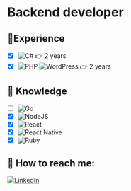 # Backend developer
## 🧪Experience
- [x] ![C#](https://img.shields.io/badge/c%23-%23239120.svg?style=for-the-badge&logo=csharp&logoColor=white) 👉 2 years
- [x] ![PHP](https://img.shields.io/badge/php-%23777BB4.svg?style=for-the-badge&logo=php&logoColor=white) ![WordPress](https://img.shields.io/badge/WordPress-%23117AC9.svg?style=for-the-badge&logo=WordPress&logoColor=white) 👉 2 years
## 🧠 Knowledge
- [ ] ![Go](https://img.shields.io/badge/go-%2300ADD8.svg?style=for-the-badge&logo=go&logoColor=white)
- [x] ![NodeJS](https://img.shields.io/badge/node.js-6DA55F?style=for-the-badge&logo=node.js&logoColor=white)
- [x] ![React](https://img.shields.io/badge/react-%2320232a.svg?style=for-the-badge&logo=react&logoColor=%2361DAFB)
- [x] ![React Native](https://img.shields.io/badge/react_native-%2320232a.svg?style=for-the-badge&logo=react&logoColor=%2361DAFB)
- [x] ![Ruby](https://img.shields.io/badge/ruby-%23CC342D.svg?style=for-the-badge&logo=ruby&logoColor=white)
## 💬 How to reach me:
[![LinkedIn](https://img.shields.io/badge/linkedin-%230077B5.svg?style=for-the-badge&logo=linkedin&logoColor=white)](https://www.linkedin.com/in/erich-neto-507010296/)
<!--
**8bitdev256/8bitdev256** is a ✨ _special_ ✨ repository because its `README.md` (this file) appears on your GitHub profile.

Here are some ideas to get you started:

- 🔭 I’m currently working on ...
- 🌱 I’m currently learning ...
- 👯 I’m looking to collaborate on ...
- 🤔 I’m looking for help with ...
- 💬 Ask me about ...
- 📫 How to reach me: ...
- 😄 Pronouns: ...
- ⚡ Fun fact: ...
-->
